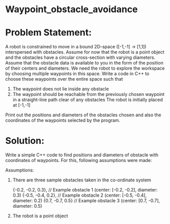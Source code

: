 

# Waypoint_obstacle_avoidance

# Problem Statement:

A robot is constrained to move in a bound 2D-space ([-1,-1] → [1,1]) interspersed with
obstacles. Assume for now that the robot is a point object and the obstacles have a circular
cross-section with varying diameters. Assume that the obstacle data is available to you in the
form of the position of their centers and diameters. We need the robot to explore the workspace
by choosing multiple waypoints in this space. Write a code in C++ to choose these waypoints
over the entire space such that
1. The waypoint does not lie inside any obstacle
2. The waypoint should be reachable from the previously chosen waypoint in a straight-line
path clear of any obstacles
The robot is initially placed at [-1,-1]

Print out the positions and diameters of the obstacles chosen and also the coordinates of the
waypoints selected by the program.

# Solution:

Write a simple C++ code to find positions and diameters of obstacle with coordinates of waypoints.
For this, following assumptions were made:

Assumptions:
1. There are three sample obstacles taken in the co-ordinate system


      {-0.2, -0.2, 0.3},   // Example obstacle 1 (center: [-0.2, -0.2], diameter: 0.3)
        {-0.5, -0.4, 0.2}, // Example obstacle 2 (center: [-0.5, -0.4], diameter: 0.2)
        {0.7, -0.7, 0.5}   // Example obstacle 3 (center: [0.7, -0.7], diameter: 0.5)
   
2. The robot is a point object



        
